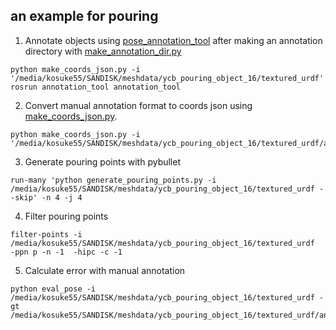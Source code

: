 ## an example for pouring

1. Annotate objects using [pose_annotation_tool](https://github.com/kosuke55/pose_annotation_tool) after making an annotation directory with [make_annotation_dir.py](https://github.com/kosuke55/pose_annotation_tool/blob/master/utils/make_annotation_dir.py)

```
python make_coords_json.py -i '/media/kosuke55/SANDISK/meshdata/ycb_pouring_object_16/textured_urdf'
rosrun annotation_tool annotation_tool
```
2. Convert manual annotation format to coords json using [make_coords_json.py](https://github.com/kosuke55/pose_annotation_tool/blob/master/utils/make_coords_json.py).
```
python make_coords_json.py -i '/media/kosuke55/SANDISK/meshdata/ycb_pouring_object_16/textured_urdf/annotation_obj'
```

3. Generate pouring points with pybullet
```
run-many 'python generate_pouring_points.py -i /media/kosuke55/SANDISK/meshdata/ycb_pouring_object_16/textured_urdf --skip' -n 4 -j 4
```

4. Filter pouring points
```
filter-points -i /media/kosuke55/SANDISK/meshdata/ycb_pouring_object_16/textured_urdf  -ppn p -n -1  -hipc -c -1
```

5. Calculate error with manual annotation
```
python eval_pose -i /media/kosuke55/SANDISK/meshdata/ycb_pouring_object_16/textured_urdf -gt /media/kosuke55/SANDISK/meshdata/ycb_pouring_object_16/textured_urdf/annotation_obj
```
